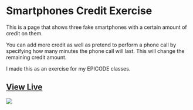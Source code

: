 # Smartphones Credit Exercise

This is a page that shows three fake smartphones with a certain amount of credit on them.

You can add more credit as well as pretend to perform a phone call by specifying how many minutes the phone call will last. This will change the remaining credit amount.

I made this as an exercise for my EPICODE classes.

## [View Live](https://serenamk.github.io/SmartphonesCredit/)
<img src="https://i.ibb.co/GtrrcdJ/smartphones-thumb.png">
